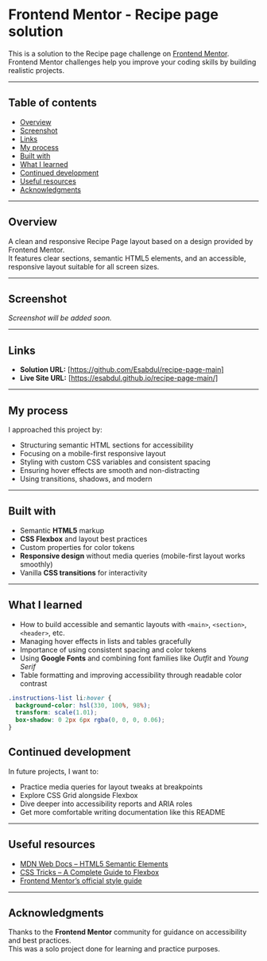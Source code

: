 # Frontend Mentor - Recipe page solution

This is a solution to the Recipe page challenge on [Frontend Mentor](https://www.frontendmentor.io). Frontend Mentor challenges help you improve your coding skills by building realistic projects.

---

## Table of contents

- [Overview](#overview)
- [Screenshot](#screenshot)
- [Links](#links)
- [My process](#my-process)
- [Built with](#built-with)
- [What I learned](#what-i-learned)
- [Continued development](#continued-development)
- [Useful resources](#useful-resources)
- [Acknowledgments](#acknowledgments)

---

## Overview

A clean and responsive Recipe Page layout based on a design provided by Frontend Mentor.  
It features clear sections, semantic HTML5 elements, and an accessible, responsive layout suitable for all screen sizes.

---

## Screenshot

<!-- Replace the path below once you have your screenshot -->
<!-- ![Screenshot of the Recipe Page](./screenshot.png) -->

_Screenshot will be added soon._

---

## Links

- **Solution URL:** [https://github.com/Esabdul/recipe-page-main]
- **Live Site URL:** [https://esabdul.github.io/recipe-page-main/]

---

## My process

I approached this project by:

- Structuring semantic HTML sections for accessibility
- Focusing on a mobile-first responsive layout
- Styling with custom CSS variables and consistent spacing
- Ensuring hover effects are smooth and non-distracting
- Using transitions, shadows, and modern

---

## Built with

- Semantic **HTML5** markup
- **CSS Flexbox** and layout best practices
- Custom properties for color tokens
- **Responsive design** without media queries (mobile-first layout works smoothly)
- Vanilla **CSS transitions** for interactivity

---

## What I learned

- How to build accessible and semantic layouts with `<main>`, `<section>`, `<header>`, etc.
- Managing hover effects in lists and tables gracefully
- Importance of using consistent spacing and color tokens
- Using **Google Fonts** and combining font families like _Outfit_ and _Young Serif_
- Table formatting and improving accessibility through readable color contrast

```css
.instructions-list li:hover {
  background-color: hsl(330, 100%, 98%);
  transform: scale(1.01);
  box-shadow: 0 2px 6px rgba(0, 0, 0, 0.06);
}
```

## Continued development

In future projects, I want to:

- Practice media queries for layout tweaks at breakpoints
- Explore CSS Grid alongside Flexbox
- Dive deeper into accessibility reports and ARIA roles
- Get more comfortable writing documentation like this README

---

## Useful resources

- [MDN Web Docs – HTML5 Semantic Elements](https://developer.mozilla.org/en-US/docs/Web/HTML/Element)
- [CSS Tricks – A Complete Guide to Flexbox](https://css-tricks.com/snippets/css/a-guide-to-flexbox/)
- [Frontend Mentor’s official style guide](https://www.frontendmentor.io/resources)

---

## Acknowledgments

Thanks to the **Frontend Mentor** community for guidance on accessibility and best practices.  
This was a solo project done for learning and practice purposes.
